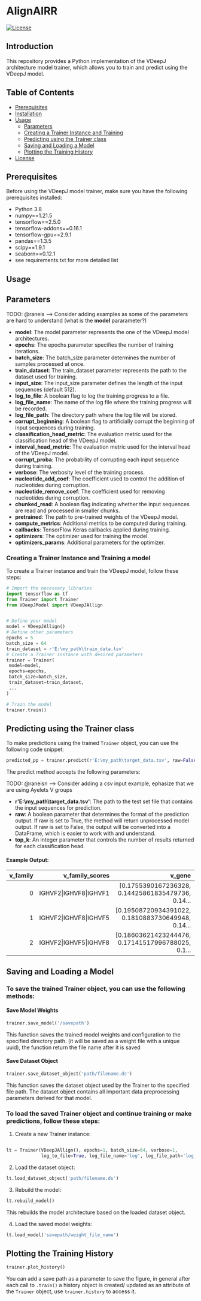 # AlignAIRR

[![License](https://img.shields.io/badge/license-MIT-blue.svg)](LICENSE)

## Introduction

This repository provides a Python implementation of the VDeepJ architecture model trainer, which allows you to train and predict using the VDeepJ model.

## Table of Contents
- [Prerequisites](#prerequisites)
- [Installation](#installation)
- [Usage](#usage)
  - [Parameters](#parameters)
  - [Creating a Trainer Instance and Training](#creating-a-trainer-instance-and-training)
  - [Predicting using the Trainer class](#predicting-using-the-trainer-class)
  - [Saving and Loading a Model](#saving-and-loading-a-model)
  - [Plotting the Training History](#plotting-the-training-history)
- [License](#license)

## Prerequisites

Before using the VDeepJ model trainer, make sure you have the following prerequisites installed:

- Python 3.8
- numpy==1.21.5
- tensorflow==2.5.0
- tensorflow-addons==0.16.1
- tensorflow-gpu==2.9.1
- pandas==1.3.5
- scipy==1.9.1
- seaborn==0.12.1
- see requirements.txt for more detailed list


## Usage

## Parameters

TODO: @raneis --> Consider adding examples as some of the parameters are hard to understand (what is the **model** pararameter?)

- **model**: The model parameter represents the one of the VDeepJ model architectures.
- **epochs**: The epochs parameter specifies the number of training iterations.
- **batch_size**: The batch_size parameter determines the number of samples processed at once.
- **train_dataset**: The train_dataset parameter represents the path to the dataset used for training.
- **input_size**: The input_size parameter defines the length of the input sequences (default 512).
- **log_to_file**: A boolean flag to log the training progress to a file.
- **log_file_name**: The name of the log file where the training progress will be recorded.
- **log_file_path**: The directory path where the log file will be stored.
- **corrupt_beginning**: A boolean flag to artificially corrupt the beginning of input sequences during training.
- **classification_head_metric**: The evaluation metric used for the classification head of the VDeepJ model.
- **interval_head_metric**: The evaluation metric used for the interval head of the VDeepJ model.
- **corrupt_proba**: The probability of corrupting each input sequence during training.
- **verbose**: The verbosity level of the training process.
- **nucleotide_add_coef**: The coefficient used to control the addition of nucleotides during corruption.
- **nucleotide_remove_coef**: The coefficient used for removing nucleotides during corruption.
- **chunked_read**: A boolean flag indicating whether the input sequences are read and processed in smaller chunks.
- **pretrained**: The path to pre-trained weights of the VDeepJ model.
- **compute_metrics**: Additional metrics to be computed during training.
- **callbacks**: TensorFlow Keras callbacks applied during training.
- **optimizers**: The optimizer used for training the model.
- **optimizers_params**: Additional parameters for the optimizer.

### Creating a Trainer Instance and Training a model

To create a Trainer instance and train the VDeepJ model, follow these steps:

```python
# Import the necessary libraries
import tensorflow as tf
from Trainer import Trainer
from VDeepJModel import VDeepJAllign


# Define your model
model = VDeepJAllign()
# Define other parameters
epochs = 5
batch_size = 64
train_dataset = r'E:\my_path\train_data.tsv'
# Create a Trainer instance with desired parameters
trainer = Trainer(
 model=model,
 epochs=epochs,
 batch_size=batch_size,
 train_dataset=train_dataset,
 ...
)

# Train the model
trainer.train()

```

## Predicting using the Trainer class


To make predictions using the trained `Trainer` object, you can use the following code snippet:

```python
predicted_pp = trainer.predict(r'E:\my_path\target_data.tsv', raw=False, top_k=3)
```
The predict method accepts the following parameters:

TODO: @raneisn --> Consider adding a csv input example, ephasize that we are using Ayelets V groups

- **r'E:\my_path\target_data.tsv'**: The path to the test set file that contains the input sequences for prediction.
- **raw**: A boolean parameter that determines the format of the prediction output. If raw is set to True, the method will return unprocessed model output. If raw is set to False, the output will be converted into a DataFrame, which is easier to work with and understand.
- **top_k**: An integer parameter that controls the number of results returned for each classification head.

#### Example Output:

| v_family |        v_family_scores |                                            v_gene | v_gene_scores |                                          v_allele | v_allele_scores |                                          d_family |     d_family_scores |                                            d_gene | d_gene_scores |                                               ... | j_gene |       j_gene_scores |                                          j_allele | j_allele_scores |                                             j_end | d_start | d_end | v_start | v_end | j_start |     |
|---------:|-----------------------:|--------------------------------------------------:|--------------:|--------------------------------------------------:|----------------:|--------------------------------------------------:|--------------------:|--------------------------------------------------:|--------------:|--------------------------------------------------:|-------:|--------------------:|--------------------------------------------------:|----------------:|--------------------------------------------------:|--------:|------:|--------:|------:|--------:|-----|
|        0 | IGHVF2\|IGHVF8\|IGHVF1 | [0.1755390167236328, 0.14425861835479736, 0.14... |   G35\|G6\|G5 | [0.41292786598205566, 0.28214359283447266, 0.1... |      01\|02\|03 | [0.574677586555481, 0.29233354330062866, 0.058... | IGHD3\|IGHD2\|IGHD1 | [0.177727609872818, 0.16977187991142273, 0.166... |     9\|23\|26 | [0.06180494278669357, 0.06030962988734245, 0.0... |    ... | IGHJ5\|IGHJ4\|IGHJ1 | [0.2393306940793991, 0.21580205857753754, 0.17... |      02\|01\|03 | [0.6055132150650024, 0.2594718337059021, 0.113... |     337 |   287 |     295 |     0 |     283 | 300 |
|        1 | IGHVF2\|IGHVF8\|IGHVF5 | [0.19508720934391022, 0.1810883730649948, 0.14... |   G25\|G2\|G4 | [0.18179909884929657, 0.08164383471012115, 0.0... |      01\|03\|02 | [0.24517884850502014, 0.1757553368806839, 0.13... | IGHD3\|IGHD2\|IGHD6 | [0.17414222657680511, 0.17128515243530273, 0.1... |    27\|23\|26 | [0.06811603903770447, 0.0616660974919796, 0.06... |    ... | IGHJ5\|IGHJ1\|IGHJ4 | [0.2613930106163025, 0.23604996502399445, 0.19... |      02\|01\|03 | [0.6257255673408508, 0.2849787771701813, 0.065... |     333 |   283 |     292 |     0 |     280 | 296 |
|        2 | IGHVF2\|IGHVF5\|IGHVF8 | [0.18603621423244476, 0.17141517996788025, 0.1... | G25\|G10\|G13 | [0.16186371445655823, 0.060858651995658875, 0.... |      03\|01\|02 | [0.2615293860435486, 0.2521117925643921, 0.207... | IGHD3\|IGHD2\|IGHD6 | [0.17427770793437958, 0.1709291636943817, 0.16... |     27\|9\|23 | [0.06502501666545868, 0.06245790049433708, 0.0... |    ... | IGHJ5\|IGHJ4\|IGHJ1 | [0.2446955293416977, 0.19809859991073608, 0.18... |      02\|01\|03 | [0.6446681022644043, 0.2810792624950409, 0.063... |     330 |   280 |     289 |     0 |     278 | 293 |

## Saving and Loading a Model
### To save the trained Trainer object, you can use the following methods:
#### Save Model Weights
```python
trainer.save_model('/savepath')
```
This function saves the trained model weights and configuration to the specified directory path.
(it will be saved as a weight file with  a unique uuid), the function return the file name after it is saved

#### Save Dataset Object

```python
trainer.save_dataset_object('path/filename.ds')
```
This function saves the dataset object used by the Trainer to the specified file path.
The dataset object contains all important data preprocessing parameters derived for that model.


### To load the saved Trainer object and continue training or make predictions, follow these steps:

1. Create a new Trainer instance:
```python

lt = Trainer(VDeepJAllign(), epochs=1, batch_size=64, verbose=1,
             log_to_file=True, log_file_name='log', log_file_path='log_save_file_path')
```
2. Load the dataset object:
```python
lt.load_dataset_object('path/filename.ds')
```
3. Rebuild the model:
```python
lt.rebuild_model()
```
This rebuilds the model architecture based on the loaded dataset object.

4. Load the saved model weights:

```python
lt.load_model('savepath/weight_file_name')
```
## Plotting the Training History
```python
trainer.plot_history()
```
You can add a save path as a parameter to save the figure,
in general after each call to `.train()` a history object is created/
updated as an attribute of the `Trainer` object, use
`trainer.history` to access it.
